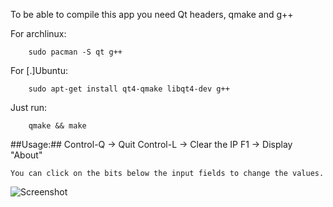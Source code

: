 To be able to compile this app you need Qt headers, qmake and g++

For archlinux:

        sudo pacman -S qt g++

For [.]Ubuntu:

        sudo apt-get install qt4-qmake libqt4-dev g++

Just run:

        qmake && make

##Usage:##
    Control-Q -> Quit
    Control-L -> Clear the IP
    F1        -> Display "About"

    You can click on the bits below the input fields to change the values.

![Screenshot](http://img27.imageshack.us/img27/3944/54340737.png)
